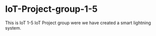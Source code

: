 # IoT-Project-group-1-5
This is IoT 1-5 IoT Project group were we have created a smart lightning system.

